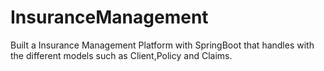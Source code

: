 # InsuranceManagement
Built a Insurance Management Platform with SpringBoot that handles with the different models such as Client,Policy and Claims.
